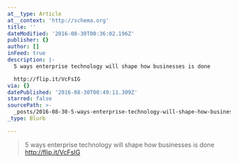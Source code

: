 ```yaml
---
at__type: Article
at__context: 'http://schema.org'
title: ''
dateModified: '2016-08-30T00:36:02.196Z'
publisher: {}
author: []
inFeed: true
description: |-
  5 ways enterprise technology will shape how businesses is done

  http://flip.it/VcFsIG
via: {}
datePublished: '2016-08-30T00:49:11.309Z'
starred: false
sourcePath: >-
  _posts/2016-08-30-5-ways-enterprise-technology-will-shape-how-businesses-is-do.md
_type: Blurb

---
```

> 5 ways enterprise technology will shape how businesses is done
> http://flip.it/VcFsIG